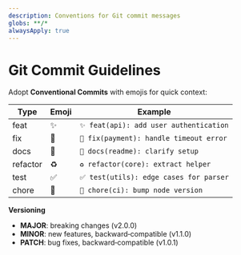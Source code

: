 ```yaml
---
description: Conventions for Git commit messages
globs: **/*
alwaysApply: true
---
```


# Git Commit Guidelines

Adopt **Conventional Commits** with emojis for quick context:

| Type     | Emoji | Example                                 |
| -------- | ----- | --------------------------------------- |
| feat     | ✨    | `✨ feat(api): add user authentication` |
| fix      | 🐛    | `🐛 fix(payment): handle timeout error` |
| docs     | 📝    | `📝 docs(readme): clarify setup`        |
| refactor | ♻️    | `♻️ refactor(core): extract helper`     |
| test     | ✅    | `✅ test(utils): edge cases for parser` |
| chore    | 🔧    | `🔧 chore(ci): bump node version`       |

**Versioning**

-   **MAJOR**: breaking changes (v2.0.0)
-   **MINOR**: new features, backward‑compatible (v1.1.0)
-   **PATCH**: bug fixes, backward‑compatible (v1.0.1)
